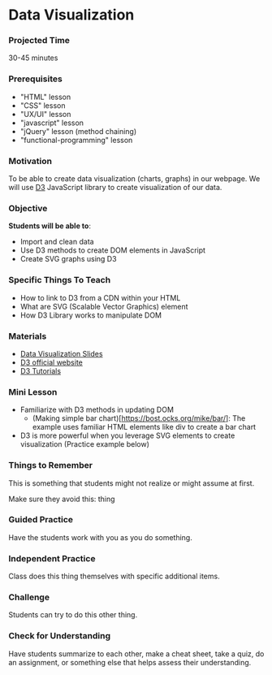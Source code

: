 # Data Visualization

### Projected Time
30-45 minutes

### Prerequisites
- "HTML" lesson
- "CSS" lesson
- "UX/UI" lesson
- "javascript" lesson
- "jQuery" lesson (method chaining)
- "functional-programming" lesson

### Motivation
To be able to create data visualization (charts, graphs) in our webpage. We will use [D3](https://d3js.org) JavaScript library to create visualization of our data.

### Objective
**Students will be able to**:
- Import and clean data
- Use D3 methods to create DOM elements in JavaScript
- Create SVG graphs using D3

### Specific Things To Teach
- How to link to D3 from a CDN within your HTML
- What are SVG (Scalable Vector Graphics) element
- How D3 Library works to manipulate DOM

### Materials

- [Data Visualization Slides](https://drive.google.com/open?id=1qgFhrP5u70UgsTe_khB9nrUnlq-17zY4yjPzSphPCW8)
- [D3 official website](https://d3js.org)
- [D3 Tutorials](https://github.com/d3/d3/wiki/Tutorials)

### Mini Lesson

- Familiarize with D3 methods in updating DOM
  - (Making simple bar chart)[https://bost.ocks.org/mike/bar/]: The example uses familiar HTML elements like div to create a bar chart
- D3 is more powerful when you leverage SVG elements to create visualization (Practice example below)


### Things to Remember

This is something that students might not realize or might assume at first.

Make sure they avoid this: thing


### Guided Practice

Have the students work with you as you do something.


### Independent Practice

Class does this thing themselves with specific additional items.


### Challenge

Students can try to do this other thing.


### Check for Understanding

Have students summarize to each other, make a cheat sheet, take a quiz, do an assignment, or something else that helps assess their understanding.
